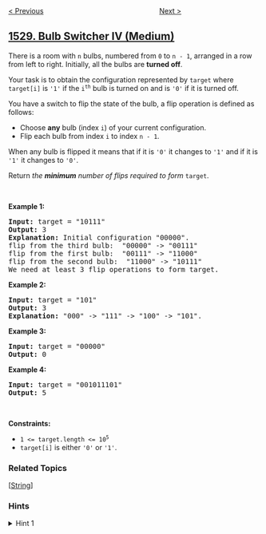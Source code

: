 <!--|This file generated by command(leetcode description); DO NOT EDIT.    |-->
<!--+----------------------------------------------------------------------+-->
<!--|@author    openset <openset.wang@gmail.com>                           |-->
<!--|@link      https://github.com/openset                                 |-->
<!--|@home      https://github.com/openset/leetcode                        |-->
<!--+----------------------------------------------------------------------+-->

[< Previous](../shuffle-string "Shuffle String")
　　　　　　　　　　　　　　　　
[Next >](../number-of-good-leaf-nodes-pairs "Number of Good Leaf Nodes Pairs")

## [1529. Bulb Switcher IV (Medium)](https://leetcode.com/problems/bulb-switcher-iv "灯泡开关 IV")

<p>There is a room with <code>n</code> bulbs, numbered from <code>0</code> to <code>n - 1</code>, arranged in a row from left to right. Initially, all the bulbs are <strong>turned off</strong>.</p>

<p>Your task is to obtain the configuration represented by <code>target</code> where <code>target[i]</code> is <code>&#39;1&#39;</code> if the <code>i<sup>th</sup></code> bulb is turned on and is <code>&#39;0&#39;</code> if it is turned off.</p>

<p>You have a switch to flip the state of the bulb, a flip operation is defined as follows:</p>

<ul>
	<li>Choose <strong>any</strong> bulb (index <code>i</code>) of your current configuration.</li>
	<li>Flip each bulb from index <code>i</code> to index <code>n - 1</code>.</li>
</ul>

<p>When any bulb is flipped it means that if it is <code>&#39;0&#39;</code> it changes to <code>&#39;1&#39;</code> and if it is <code>&#39;1&#39;</code> it changes to <code>&#39;0&#39;</code>.</p>

<p>Return <em>the <strong>minimum</strong> number of flips required to form</em> <code>target</code>.</p>

<p>&nbsp;</p>
<p><strong>Example 1:</strong></p>

<pre>
<strong>Input:</strong> target = &quot;10111&quot;
<strong>Output:</strong> 3
<strong>Explanation: </strong>Initial configuration &quot;00000&quot;.
flip from the third bulb:  &quot;00000&quot; -&gt; &quot;00111&quot;
flip from the first bulb:  &quot;00111&quot; -&gt; &quot;11000&quot;
flip from the second bulb:  &quot;11000&quot; -&gt; &quot;10111&quot;
We need at least 3 flip operations to form target.</pre>

<p><strong>Example 2:</strong></p>

<pre>
<strong>Input:</strong> target = &quot;101&quot;
<strong>Output:</strong> 3
<strong>Explanation: </strong>&quot;000&quot; -&gt; &quot;111&quot; -&gt; &quot;100&quot; -&gt; &quot;101&quot;.
</pre>

<p><strong>Example 3:</strong></p>

<pre>
<strong>Input:</strong> target = &quot;00000&quot;
<strong>Output:</strong> 0
</pre>

<p><strong>Example 4:</strong></p>

<pre>
<strong>Input:</strong> target = &quot;001011101&quot;
<strong>Output:</strong> 5
</pre>

<p>&nbsp;</p>
<p><strong>Constraints:</strong></p>

<ul>
	<li><code>1 &lt;= target.length &lt;= 10<sup>5</sup></code></li>
	<li><code>target[i]</code> is either <code>&#39;0&#39;</code> or <code>&#39;1&#39;</code>.</li>
</ul>

### Related Topics
  [[String](../../tag/string/README.md)]

### Hints
<details>
<summary>Hint 1</summary>
Consider a strategy where the choice of bulb with number i is increasing. In such a strategy, you no longer need to worry about bulbs that have been set to the left.
</details>

